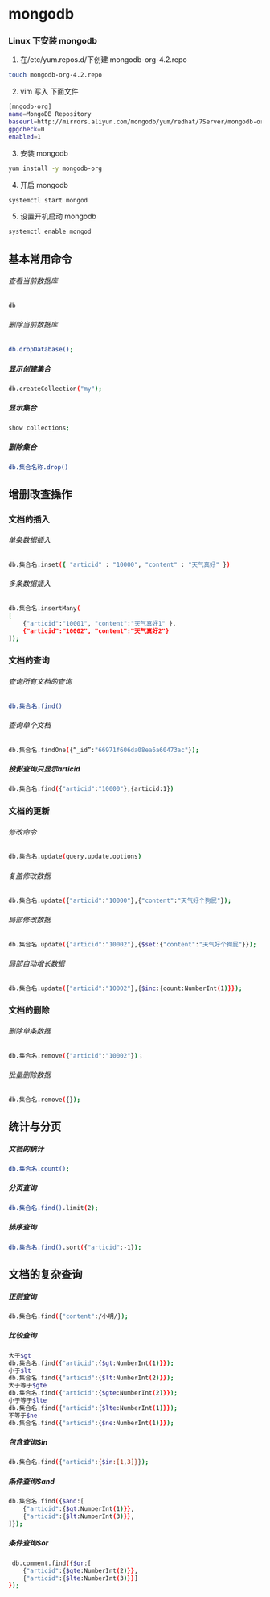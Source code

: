 # mongodb

### Linux 下安装 mongodb

1. 在/etc/yum.repos.d/下创建 mongodb-org-4.2.repo

```bash
touch mongodb-org-4.2.repo
```

2. vim 写入 下面文件

```bash
[mngodb-org]
name=MongoDB Repository
baseurl=http://mirrors.aliyun.com/mongodb/yum/redhat/7Server/mongodb-org/4.0/x86_64/
gpgcheck=0
enabled=1
```

3. 安装 mongodb

```bash
yum install -y mongodb-org
```

4. 开启 mongodb

```bash
systemctl start mongod
```

5. 设置开机启动 mongodb

```bash
systemctl enable mongod
```
## 基本常用命令
###### 查看当前数据库
```bash
db
```
###### 删除当前数据库
```bash
db.dropDatabase();
```
##### 显示创建集合
```bash
db.createCollection("my");
```
##### 显示集合
```bash
show collections;
```
##### 删除集合
```bash
db.集合名称.drop()
```
## 增删改查操作
### 文档的插入

###### 单条数据插入
```bash
db.集合名.inset({ "articid" : "10000", "content" : "天气真好" })
```

###### 多条数据插入
```bash
db.集合名.insertMany(
[
    {"articid":"10001", "content":"天气真好1" },
    {"articid":"10002", "content":"天气真好2"}
]);
```
### 文档的查询
###### 查询所有文档的查询
```bash
db.集合名.find()
```
###### 查询单个文档
```bash
db.集合名.findOne({“_id”:"66971f606da08ea6a60473ac"});
```
##### 投影查询只显示articid
```bash
db.集合名.find({"articid":"10000"},{articid:1})
```
### 文档的更新
###### 修改命令
```bash
db.集合名.update(query,update,options)
```
###### 复盖修改数据

```bash
db.集合名.update({"articid":"10000"},{"content":"天气好个狗屁"});
```
###### 局部修改数据
```bash
db.集合名.update({"articid":"10002"},{$set:{"content":"天气好个狗屁"}});
```
###### 局部自动增长数据
```bash
db.集合名.update({"articid":"10002"},{$inc:{count:NumberInt(1)}});
```
### 文档的删除

###### 删除单条数据
```bash
db.集合名.remove({"articid":"10002"})；
```
###### 批量删除数据
```bash
db.集合名.remove({});
```
## 统计与分页

##### 文档的统计
```bash
db.集合名.count();
```
##### 分页查询
```bash
db.集合名.find().limit(2);
```
##### 排序查询
```bash
db.集合名.find().sort({"articid":-1});
```
## 文档的复杂查询

##### 正则查询
```bash
db.集合名.find({"content":/小明/});
```
##### 比较查询
```bash
大于$gt
db.集合名.find({"articid":{$gt:NumberInt(1)}});
小于$lt
db.集合名.find({"articid":{$lt:NumberInt(2)}});
大于等于$gte
db.集合名.find({"articid":{$gte:NumberInt(2)}});
小于等于$lte
db.集合名.find({"articid":{$lte:NumberInt(1)}});
不等于$ne
db.集合名.find({"articid":{$ne:NumberInt(1)}});
```
##### 包含查询$in
```bash
db.集合名.find({"articid":{$in:[1,3]}});
```
##### 条件查询$and
```bash
db.集合名.find({$and:[
    {"articid":{$gt:NumberInt(1)}},
    {"articid":{$lt:NumberInt(3)}},
]});
```

##### 条件查询$or
```bash
 db.comment.find({$or:[
    {"articid":{$gte:NumberInt(2)}},
    {"articid":{$lte:NumberInt(3)}}]
});
```

<!-- [last](https://www.bilibili.com/video/BV1bJ411x7mq?p=7&vd_source=10257e657caa8b54111087a9329462e8) -->
